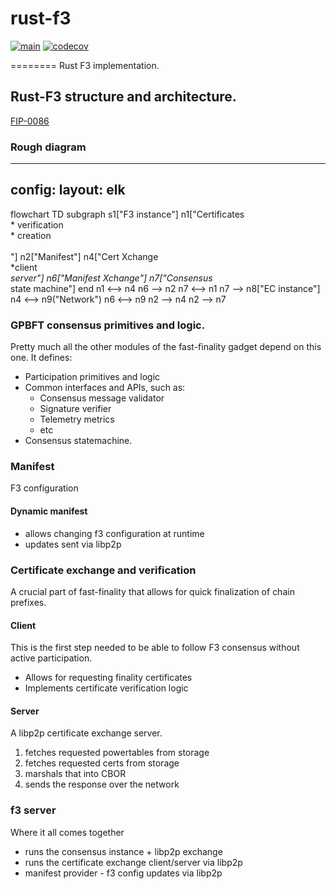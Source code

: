 # rust-f3

[![main](https://github.com/ChainSafe/rust-f3/actions/workflows/ci.yml/badge.svg)](https://github.com/ChainSafe/rust-f3/actions/workflows/ci.yml)
[![codecov](https://codecov.io/github/ChainSafe/rust-f3/graph/badge.svg?token=1O7ZUGM5GL)](https://codecov.io/github/ChainSafe/rust-f3)

========
Rust F3 implementation.




## Rust-F3 structure and architecture.

[FIP-0086](https://github.com/filecoin-project/FIPs/blob/master/FIPS/fip-0086.md)

### Rough diagram

---
config:
layout: elk
---
flowchart TD
subgraph s1["F3 instance"]
n1["Certificates<br>* verification<br>* creation<br><br>"]
n2["Manifest"]
n4["Cert Xchange<br>*client<br>*server"]
n6["Manifest Xchange"]
n7["Consensus<br>* state machine"]
end
n1 <--> n4
n6 --> n2
n7 <--> n1
n7 --> n8["EC instance"]
n4 <--> n9("Network")
n6 <--> n9
n2 --> n4
n2 --> n7


### GPBFT consensus primitives and logic.
Pretty much all the other modules of the fast-finality gadget depend on this one. It defines:
* Participation primitives and logic
* Common interfaces and APIs, such as:
    * Consensus message validator
    * Signature verifier
    * Telemetry metrics
    * etc
* Consensus statemachine.

### Manifest
F3 configuration

#### Dynamic manifest
* allows changing f3 configuration at runtime
* updates sent via libp2p

### Certificate exchange and verification
A crucial part of fast-finality that allows for quick finalization of chain prefixes.

#### Client
This is the first step needed to be able to follow F3 consensus without active participation.

* Allows for requesting finality certificates
* Implements certificate verification logic

#### Server

A libp2p certificate exchange server.
1. fetches requested powertables from storage
2. fetches requested certs from storage
3. marshals that into CBOR
4. sends the response over the network


### f3 server
Where it all comes together
* runs the consensus instance + libp2p exchange
* runs the certificate exchange client/server via libp2p
* manifest provider - f3 config updates via libp2p
